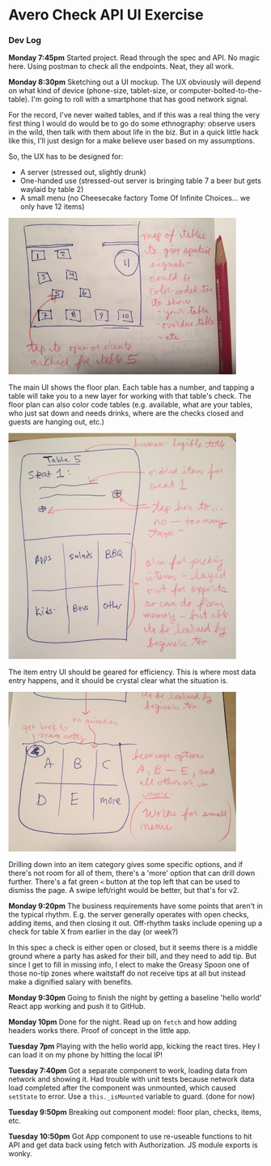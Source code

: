 # Avero Check API UI Exercise

### Dev Log

**Monday 7:45pm** Started project. Read through the spec and API. No magic here. Using postman to check all the endpoints. Neat, they all work.

**Monday 8:30pm** Sketching out a UI mockup. The UX obviously will depend on what kind of device (phone-size, tablet-size, or computer-bolted-to-the-table). I'm going to roll with a smartphone that has good network signal.

For the record, I've never waited tables, and if this was a real thing the very first thing I would do would be to go do some ethnography: observe users in the wild, then talk with them about life in the biz. But in a quick little hack like this, I'll just design for a make believe user based on my assumptions.

So, the UX has to be designed for:

- A server (stressed out, slightly drunk)
- One-handed use (stressed-out server is bringing table 7 a beer but gets waylaid by table 2)
- A small menu (no Cheesecake factory Tome Of Infinite Choices... we only have 12 items)

![Table layout](img/IMG_0975.jpg)

The main UI shows the floor plan. Each table has a number, and tapping a table will take you to a new layer for working with that table's check. The floor plan can also color code tables (e.g. available, what are your tables, who just sat down and needs drinks, where are the checks closed and guests are hanging out, etc.)

![Item Entry](img/IMG_0976.jpg)

The item entry UI should be geared for efficiency. This is where most data entry happens, and it should be crystal clear what the situation is.

![Beverage Entry](img/IMG_0977.jpg)

Drilling down into an item category gives some specific options, and if there's not room for all of them, there's a 'more' option that can drill down further. There's a fat green `<` button at the top left that can be used to dismiss the page. A swipe left/right would be better, but that's for v2.

**Monday 9:20pm** The business requirements have some points that aren't in the typical rhythm. E.g. the server generally operates with open checks, adding items, and then closing it out. Off-rhythm tasks include opening up a check for table X from earlier in the day (or week?)

In this spec a check is either open or closed, but it seems there is a middle ground where a party has asked for their bill, and they need to add tip. But since I get to fill in missing info, I elect to make the Greasy Spoon one of those no-tip zones where waitstaff do not receive tips at all but instead make a dignified salary with benefits.

**Monday 9:30pm** Going to finish the night by getting a baseline 'hello world' React app working and push it to GitHub.

**Monday 10pm** Done for the night. Read up on `fetch` and how adding headers works there. Proof of concept in the little app.

**Tuesday 7pm** Playing with the hello world app, kicking the react tires. Hey I can load it on my phone by hitting the local IP!

**Tuesday 7:40pm** Got a separate component to work, loading data from network and showing it. Had trouble with unit tests because network data load completed after the component was unmounted, which caused `setState` to error. Use a `this._isMounted` variable to guard. (done for now)

**Tuesday 9:50pm** Breaking out component model: floor plan, checks, items, etc.

**Tuesday 10:50pm** Got App component to use re-useable functions to hit API and get data back using fetch with Authorization. JS module exports is wonky.